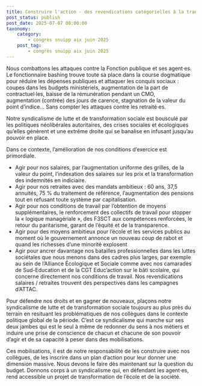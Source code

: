 ```yaml
---
title: Construire l'action - des revendications catégorielles à la transformation sociale
post_status: publish
post_date: 2025-07-07 08:00:00
taxonomy:
    category:
        - congrès snuipp aix juin 2025
    post_tag:
        - congrès snuipp aix juin 2025
---
```



Nous combattons les attaques contre la Fonction publique et ses agent·es. Le fonctionnaire bashing trouve toute sa place dans la course dogmatique pour réduire les dépenses publiques et attaquer les conquis sociaux : coupes dans les budgets ministériels, augmentation de la part de contractuel·les, baisse de la rémunération pendant un CMO, augmentation (contrée) des jours de carence, stagnation de la valeur du point d’indice… Sans compter les attaques contre les retraité·es.

Notre syndicalisme de lutte et de transformation sociale est bousculé par les politiques néolibérales autoritaires, des crises sociales et écologiques qu’elles génèrent et une extrême droite qui se banalise en infusant jusqu’au pouvoir en place.

Dans ce contexte, l’amélioration de nos conditions d’exercice est primordiale.

- Agir pour nos salaires, par l’augmentation uniforme des grilles, de la valeur du point, l’indexation des salaires sur les prix et la transformation des indemnités en indiciaire.
- Agir pour nos retraites avec des mandats ambitieux : 60 ans, 37,5 annuités, 75 % du traitement de référence, l’augmentation des pensions tout en refusant toute système par capitalisation.
- Agir pour nos conditions de travail par l’obtention de moyens supplémentaires, le renforcement des collectifs de travail pour stopper la « logique managériale », des F3SCT aux compétences renforcées, le retour du paritarisme, garant de l’équité et de la transparence.
- Agir pour des moyens ambitieux pour l’école et les services publics au moment où le gouvernement annonce un nouveau coup de rabot et quand les richesses d’une minorité explosent
- Agir pour ancrer davantage nos batailles professionnelles dans les luttes sociétales que nous menons dans des cadres plus larges, par exemple au sein de l’Alliance Écologique et Sociale comme avec nos camarades de Sud-Education et de la CGT Educ’action sur le bâti scolaire, qui concerne directement nos conditions de travail. Nos revendications salaires / retraites trouvent des perspectives dans les campagnes d’ATTAC.

Pour défendre nos droits et en gagner de nouveaux, plaçons notre syndicalisme de lutte et de transformation sociale toujours au plus près du terrain en resituant les problématiques de nos collègues dans le contexte politique global de la période. C’est ce syndicalisme qui marche sur ses deux jambes qui est le seul à même de redonner du sens à nos métiers et induire une prise de conscience de chacun et chacune de son pouvoir d’agir et de sa capacité à peser dans des mobilisations.

Ces mobilisations, il est de notre responsabilité de les construire avec nos collègues, de les inscrire dans un plan d’action pour leur donner une dimension massive. Nous devons le faire dès maintenant sur la question du budget. Donnons corps à un syndicalisme qui, en défendant les agent·es, rend accessible un projet de transformation de l’école et de la société.
